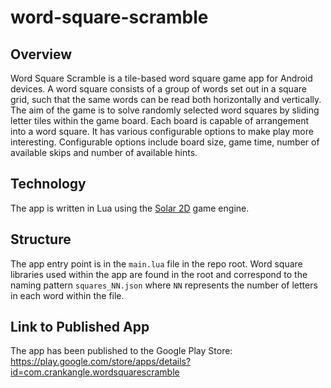# word-square-scramble

## Overview
Word Square Scramble is a tile-based word square game app for Android devices. A word square consists of a group of words set out in a square grid, such that the same words can be read both horizontally and vertically. The aim of the game is to solve randomly selected word squares by sliding letter tiles within the game board. Each board is capable of arrangement into a word square.
It has various configurable options to make play more interesting.
Configurable options include board size, game time, number of available skips and number of available hints.

## Technology
The app is written in Lua using the [Solar 2D](https://solar2d.com/) game engine.

## Structure
The app entry point is in the `main.lua` file in the repo root. 
Word square libraries used within the app are found in the root and correspond to the naming pattern `squares_NN.json` where `NN` represents the number of letters in each word within the file. 

## Link to Published App
The app has been published to the Google Play Store:
https://play.google.com/store/apps/details?id=com.crankangle.wordsquarescramble